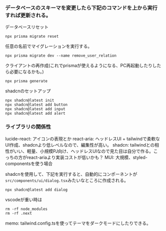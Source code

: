 ### データベースのスキーマを変更したら下記のコマンドを上から実行すれば更新される。

データベースリセット
```
npx prisma migrate reset
```

任意の名前でマイグレーションを実行する。
```
npx prisma migrate dev --name remove_user_relation
```
クライアントの再作成(これでprismaが使えるようになる、PC再起動したりしたら必要になるかも。)
```
npx prisma generate
```


shadcnのセットアップ
```
npx shadcn@latest init
npx shadcn@latest add button
npx shadcn@latest add input 
npx shadcn@latest add alert
```

### ライブラリの関係性

lucide-react: アイコンの表現とか
react-aria: ヘッドレスUI + tailwindで柔軟なUI作成、shadcnより低レベルなので、編集性が高い。
shadcn: tailwindとの相性がいい、軽量、小規模PJ向け、ヘッドレスUIなので見た目は自分で作る。こっちの方がreact-ariaより実装コストが低いかも？
MUI: 大規模、styled-componentsを使う場合

shadcnを使用して、下記を実行すると、自動的にコンポーネントが```src/components/ui/dialog.tsx```みたいなところに作成される。
```
npx shadcn@latest add dialog
```

vscodeが重い時は
```
rm -rf node_modules
rm -rf .next
```

memo:
tailwind.config.tsを使ってテーマをダークモードにしたりできる。
